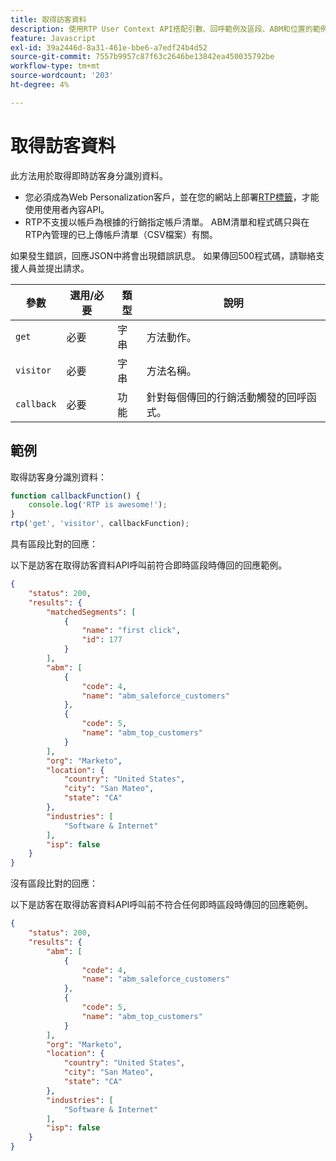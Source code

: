 ```yaml
---
title: 取得訪客資料
description: 使用RTP User Context API搭配引數、回呼範例及區段、ABM和位置的範例回應，取得即時訪客身分識別。
feature: Javascript
exl-id: 39a2446d-8a31-461e-bbe6-a7edf24b4d52
source-git-commit: 7557b9957c87f63c2646be13842ea450035792be
workflow-type: tm+mt
source-wordcount: '203'
ht-degree: 4%

---
```


# 取得訪客資料

此方法用於取得即時訪客身分識別資料。

- 您必須成為Web Personalization客戶，並在您的網站上部署[RTP標籤](https://experienceleague.adobe.com/en/docs/marketo/using/product-docs/web-personalization/rtp-tag-implementation/deploy-the-rtp-javascript)，才能使用使用者內容API。
- RTP不支援以帳戶為根據的行銷指定帳戶清單。 ABM清單和程式碼只與在RTP內管理的已上傳帳戶清單（CSV檔案）有關。

如果發生錯誤，回應JSON中將會出現錯誤訊息。 如果傳回500程式碼，請聯絡支援人員並提出請求。

| 參數 | 選用/必要 | 類型 | 說明 |
|---|---|---|---|
| `get` | 必要 | 字串 | 方法動作。 |
| `visitor` | 必要 | 字串 | 方法名稱。 |
| `callback` | 必要 | 功能 | 針對每個傳回的行銷活動觸發的回呼函式。 |

## 範例

取得訪客身分識別資料：

```javascript
function callbackFunction() {
    console.log('RTP is awesome!');
}
rtp('get', 'visitor', callbackFunction);
```

具有區段比對的回應：

以下是訪客在取得訪客資料API呼叫前符合即時區段時傳回的回應範例。

```json
{
    "status": 200,
    "results": {
        "matchedSegments": [
            {
                "name": "first click",
                "id": 177
            }
        ],
        "abm": [
            {
                "code": 4,
                "name": "abm_saleforce_customers"
            },
            {
                "code": 5,
                "name": "abm_top_customers"
            }
        ],
        "org": "Marketo",
        "location": {
            "country": "United States",
            "city": "San Mateo",
            "state": "CA"
        },
        "industries": [
            "Software & Internet"
        ],
        "isp": false
    }
}
```

沒有區段比對的回應：

以下是訪客在取得訪客資料API呼叫前不符合任何即時區段時傳回的回應範例。

```json
{
    "status": 200,
    "results": {
        "abm": [
            {
                "code": 4,
                "name": "abm_saleforce_customers"
            },
            {
                "code": 5,
                "name": "abm_top_customers"
            }
        ],
        "org": "Marketo",
        "location": {
            "country": "United States",
            "city": "San Mateo",
            "state": "CA"
        },
        "industries": [
            "Software & Internet"
        ],
        "isp": false
    }
}
```
